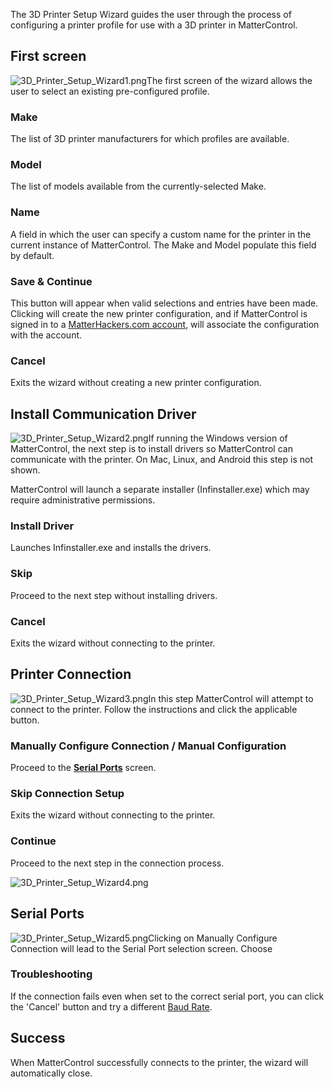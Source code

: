 The 3D Printer Setup Wizard guides the user through the
process of configuring a printer profile for use with a 3D printer in
MatterControl.

## First screen

![3D\_Printer\_Setup\_Wizard1.png](http://wiki.mattercontrol.com/images/8/87/3D_Printer_Setup_Wizard1.png
"3D_Printer_Setup_Wizard1.png")The first screen of the wizard allows the
user to select an existing pre-configured profile.

### Make

The list of 3D printer manufacturers for which profiles are available.

### Model

The list of models available from the currently-selected Make.

### Name

A field in which the user can specify a custom name for the printer in
the current instance of MatterControl. The Make and Model populate this
field by default.

### Save & Continue

This button will appear when valid selections and entries have been
made. Clicking will create the new printer configuration, and if
MatterControl is signed in to a [MatterHackers.com
account](matterhackers.com-account.md), will associate the
configuration with the account.

### Cancel

Exits the wizard without creating a new printer configuration.

  

## Install Communication Driver

![3D\_Printer\_Setup\_Wizard2.png](http://wiki.mattercontrol.com/images/9/94/3D_Printer_Setup_Wizard2.png
"3D_Printer_Setup_Wizard2.png")If running the Windows version of
MatterControl, the next step is to install drivers so MatterControl can
communicate with the printer. On Mac, Linux, and Android this step is
not shown.

MatterControl will launch a separate installer (Infinstaller.exe) which
may require administrative permissions.

### Install Driver

Launches Infinstaller.exe and installs the drivers.

### Skip

Proceed to the next step without installing drivers.

### Cancel

Exits the wizard without connecting to the printer.

  

## Printer Connection

![3D\_Printer\_Setup\_Wizard3.png](http://wiki.mattercontrol.com/images/5/56/3D_Printer_Setup_Wizard3.png
"3D_Printer_Setup_Wizard3.png")In this step MatterControl will attempt
to connect to the printer. Follow the instructions and click the
applicable button.

### Manually Configure Connection / Manual Configuration

Proceed to the **[Serial Ports](#Serial_Ports)** screen.

### Skip Connection Setup

Exits the wizard without connecting to the printer.

### Continue

Proceed to the next step in the connection process.

![3D\_Printer\_Setup\_Wizard4.png](http://wiki.mattercontrol.com/images/4/4f/3D_Printer_Setup_Wizard4.png
"3D_Printer_Setup_Wizard4.png")

  

## Serial Ports

![3D\_Printer\_Setup\_Wizard5.png](http://wiki.mattercontrol.com/images/3/30/3D_Printer_Setup_Wizard5.png
"3D_Printer_Setup_Wizard5.png")Clicking on Manually Configure Connection
will lead to the Serial Port selection screen. Choose

### Troubleshooting

If the connection fails even when set to the correct serial port, you
can click the 'Cancel' button and try a different [Baud
Rate](settings/printer/connection/details/baud-rate).

  

## Success

When MatterControl successfully connects to the printer, the wizard will
automatically close.

